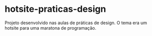# hotsite-praticas-design
Projeto desenvolvido nas aulas de práticas de design. O tema era um hotsite para uma maratona de programação. 
